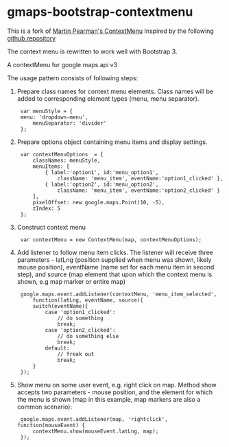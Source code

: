 gmaps-bootstrap-contextmenu
===========================

This is a fork of [Martin Pearman's ContextMenu](http://code.martinpearman.co.uk/googlemapsapi/contextmenu/)
Inspired by the following [github repository](https://github.com/knezmilos13/google-maps-api-contextmenu/)

The context menu is rewritten to work well with Bootstrap 3.

A contextMenu for google.maps.api v3

The usage pattern consists of following steps:

1. Prepare class names for context menu elements. Class names will be
   added to corresponding element types (menu, menu separator).

        var menuStyle = {
		menu: 'dropdown-menu',
        	menuSeparator: 'divider'
        };

2. Prepare options object containing menu items and display settings.

        var contextMenuOptions  = {
        	classNames: menuStyle,
        	menuItems: [
        		{ label:'option1', id:'menu_option1', 
        			className: 'menu_item', eventName:'option1_clicked' },
        		{ label:'option2', id:'menu_option2', 
        			className: 'menu_item', eventName:'option2_clicked' }
        	],
        	pixelOffset: new google.maps.Point(10, -5),
        	zIndex: 5
        };

3. Construct context menu

        var contextMenu = new ContextMenu(map, contextMenuOptions);

4. Add listener to follow menu item clicks. The listener will receive three 
   parameters - latLng (position supplied when menu was shown, likely mouse
   position), eventName (name set for each menu item in second step), and 
   source (map element that upon which the context menu is shown, e.g map 
   marker or entire map)

        google.maps.event.addListener(contextMenu, 'menu_item_selected', 
        	function(latLng, eventName, source){
        	switch(eventName){
        		case 'option1_clicked':
        			// do something
        			break;
        		case 'option2_clicked':
        			// do something else
        			break;
        		default:
        			// freak out
        			break;
        	}
        });

5. Show menu on some user event, e.g. right click on map. Method show accepts
   two parameters - mouse position, and the element for which the
   menu is shown (map in this example, map markers are also a common scenario):

        google.maps.event.addListener(map, 'rightclick', function(mouseEvent) {
        	contextMenu.show(mouseEvent.latLng, map);
        });
